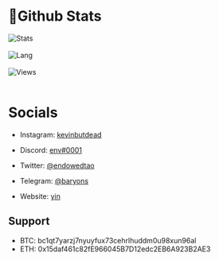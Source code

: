 # 🐲Github Stats
![Stats](https://github-readme-stats.vercel.app/api?username=r6f&title_color=ffffff&text_color=c9cacc&icon_color=2bbc8a&bg_color=1d1f21)
<br>
<br>
![Lang](https://github-readme-stats.vercel.app/api/top-langs/?username=r6f&title_color=ffffff&text_color=c9cacc&icon_color=2bbc8a&bg_color=1d1f21)
<br>
<br>
![Views](https://gpvc.arturio.dev/r6f)
<br>
<br>
# Socials

- Instagram: [kevinbutdead](https://instagram.com/kevinbutdead)

- Discord: [env#0001](https://discord.gg/m922xF9)

- Twitter: [@endowedtao](https://twitter.com/endowedtao)

- Telegram: [@baryons](https://t.me/undecryptable)

- Website: [yin](https://yin.gg)

## Support

- BTC: bc1qt7yarzj7nyuyfux73cehrlhuddm0u98xun96al
- ETH: 0x15daf461c82fE966045B7D12edc2EB6A923B2AE3
